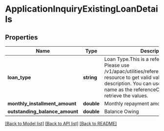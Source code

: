 # ApplicationInquiryExistingLoanDetails

## Properties
Name | Type | Description | Notes
------------ | ------------- | ------------- | -------------
**loan_type** | **string** | Loan Type.This is a reference data field. Please use /v1/apac/utilities/referenceData/{loanType} resource to get valid value of this field with description. You can use loanType field name as the referenceCode parameter to retrieve the values. | [optional] 
**monthly_installment_amount** | **double** | Monthly repayment amount | [optional] 
**outstanding_balance_amount** | **double** | Balance Owing | [optional] 

[[Back to Model list]](../../README.md#documentation-for-models) [[Back to API list]](../../README.md#documentation-for-api-endpoints) [[Back to README]](../../README.md)

